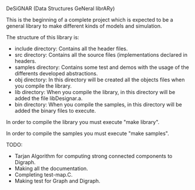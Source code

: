 DeSiGNAR (Data Structures GeNeral librARy)

This is the beginning of a complete project which is expected to be
a general library to make different kinds of models and simulation.

The structure of this library is:

- include directory: Contains all the header files.
- src directory: Contains all the source files (implementations declared in
headers.
- samples directory: Contains some test and demos with the usage of the
differents developed abstractions.
- obj directory: In this directory will be created all the objects files when
you compile the library.
- lib directory: When you compile the library, in this directory will be
added the file libDesignar.a.
- bin directory: When you compile the samples, in this directory will be added
the binary files to execute.

In order to compile the library you must execute "make library".

In order to compile the samples you must execute "make samples".

TODO:
- Tarjan Algorithm for computing strong connected components to Digraph.
- Making all the documentation.
- Completing test-map.C.
- Making test for Graph and Digraph.